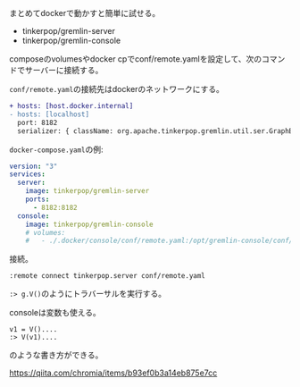 まとめてdockerで動かすと簡単に試せる。

- tinkerpop/gremlin-server
- tinkerpop/gremlin-console

composeのvolumesやdocker cpでconf/remote.yamlを設定して、次のコマンドでサーバーに接続する。

`conf/remote.yaml`の接続先はdockerのネットワークにする。

```diff
+ hosts: [host.docker.internal]
- hosts: [localhost]
  port: 8182
  serializer: { className: org.apache.tinkerpop.gremlin.util.ser.GraphBinaryMessageSerializerV1, config: { serializeResultToString: true }}
```

`docker-compose.yaml`の例:

```yaml
version: "3"
services:
  server:
    image: tinkerpop/gremlin-server
    ports:
      - 8182:8182
  console:
    image: tinkerpop/gremlin-console
    # volumes:
    #   - ./.docker/console/conf/remote.yaml:/opt/gremlin-console/conf/remote.yaml
```

接続。

```
:remote connect tinkerpop.server conf/remote.yaml
```

`:> g.V()`のようにトラバーサルを実行する。

consoleは変数も使える。

```
v1 = V()....
:> V(v1)....
```

のような書き方ができる。

https://qiita.com/chromia/items/b93ef0b3a14eb875e7cc
